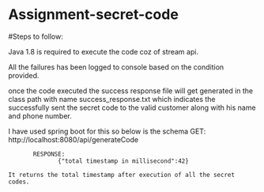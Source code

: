 # Assignment-secret-code

#Steps to follow:

 Java 1.8 is required to execute the code coz of stream api.
 
 All the failures has been logged to console based on the condition    
  provided.
  
  once the code executed the success response file will get generated in the class path with name success_response.txt which indicates the successfully sent the secret code to the valid customer along with his name and phone number.
  
 I have used spring boot for this so below is the schema
           GET: http://localhost:8080/api/generateCode

           RESPONSE:
                  {"total timestamp in millisecond":42}

    It returns the total timestamp after execution of all the secret codes.